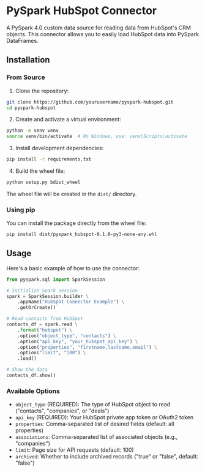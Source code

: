 # PySpark HubSpot Connector

A PySpark 4.0 custom data source for reading data from HubSpot's CRM objects. This connector allows you to easily load HubSpot data into PySpark DataFrames.

## Installation

### From Source

1. Clone the repository:
```bash
git clone https://github.com/yourusername/pyspark-hubspot.git
cd pyspark-hubspot
```

2. Create and activate a virtual environment:
```bash
python -m venv venv
source venv/bin/activate  # On Windows, use: venv\Scripts\activate
```

3. Install development dependencies:
```bash
pip install -r requirements.txt
```

4. Build the wheel file:
```bash
python setup.py bdist_wheel
```

The wheel file will be created in the `dist/` directory.

### Using pip

You can install the package directly from the wheel file:
```bash
pip install dist/pyspark_hubspot-0.1.0-py3-none-any.whl
```

## Usage

Here's a basic example of how to use the connector:

```python
from pyspark.sql import SparkSession

# Initialize Spark session
spark = SparkSession.builder \
    .appName("HubSpot Connector Example") \
    .getOrCreate()

# Read contacts from HubSpot
contacts_df = spark.read \
    .format("hubspot") \
    .option("object_type", "contacts") \
    .option("api_key", "your_hubspot_api_key") \
    .option("properties", "firstname,lastname,email") \
    .option("limit", "100") \
    .load()

# Show the data
contacts_df.show()
```

### Available Options

- `object_type` (REQUIRED): The type of HubSpot object to read ("contacts", "companies", or "deals")
- `api_key` (REQUIRED): Your HubSpot private app token or OAuth2 token
- `properties`: Comma-separated list of desired fields (default: all properties)
- `associations`: Comma-separated list of associated objects (e.g., "companies")
- `limit`: Page size for API requests (default: 100)
- `archived`: Whether to include archived records ("true" or "false", default: "false")
